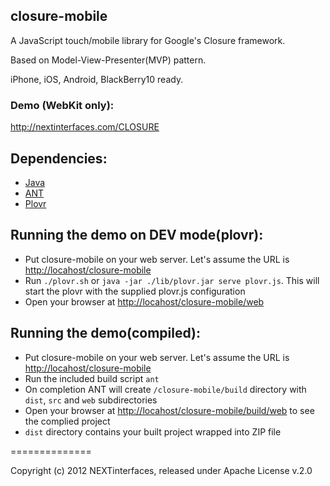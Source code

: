 closure-mobile
--------------

A JavaScript touch/mobile library for Google's Closure framework.

Based on Model-View-Presenter(MVP) pattern.

iPhone, iOS, Android, BlackBerry10 ready.

### Demo (WebKit only):
http://nextinterfaces.com/CLOSURE

Dependencies:
-----------------
* [Java](http://www.oracle.com/technetwork/java/javase/downloads/index.html)
* [ANT](http://ant.apache.org/)
* [Plovr](http://plovr.com/)

Running the demo on DEV mode(plovr):
-----------------
* Put closure-mobile on your web server. Let's assume the URL is [http://locahost/closure-mobile](http://locahost/closure-mobile)
* Run `./plovr.sh` or `java -jar ./lib/plovr.jar serve plovr.js`. This will start the plovr with the supplied plovr.js configuration
* Open your browser at  [http://locahost/closure-mobile/web](http://locahost/closure-mobile/web)

Running the demo(compiled):
-----------------
* Put closure-mobile on your web server. Let's assume the URL is [http://locahost/closure-mobile](http://locahost/closure-mobile)
* Run the included build script `ant`
* On completion ANT will create `/closure-mobile/build` directory with `dist`, `src` and `web` subdirectories
* Open your browser at  [http://locahost/closure-mobile/build/web](http://locahost/closure-mobile/build/web) to see the complied project
* `dist` directory contains your built project wrapped into ZIP file

==============

Copyright (c) 2012 NEXTinterfaces, released under Apache License v.2.0
